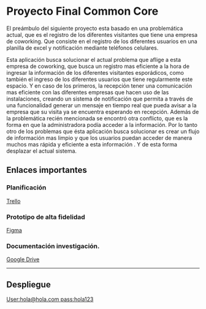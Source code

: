 # Proyecto Final Common Core

	
El preámbulo  del siguiente proyecto esta basado en una problemática actual, que es el registro de los diferentes visitantes que tiene una empresa de coworking. Que  consiste en el registro de los diferentes usuarios en una planilla de excel  y notificación mediante teléfonos celulares.

Esta aplicación busca solucionar el actual problema que aflige a esta empresa de coworking, que busca un registro mas eficiente a la hora de ingresar la información de los diferentes visitantes esporádicos, como también el ingreso de los diferentes usuarios que tiene regularmente este espacio. Y en caso de los primeros, la recepción tener una comunicación mas eficiente con las diferentes empresas que hacen uso de las instalaciones, creando un sistema de notificación que permita a través de una funcionalidad generar un mensaje en tiempo real que pueda avisar a la empresa que su visita ya se encuentra esperando en recepción.
Además de la problemática recién mencionada se encontró otra conflicto, que es la forma en que la administradora podía acceder a la información. Por lo tanto otro de los problemas que ésta aplicación busca solucionar es crear un flujo de información mas limpio y que los usuarios  puedan acceder de manera muchos mas rápida y eficiente a esta información .
Y de esta forma desplazar el actual sistema.

## Enlaces importantes

### Planificación 

[Trello](https://trello.com/b/VQ9bYNlv)

### Prototipo de alta fidelidad

[Figma](https://www.figma.com/file/eYlekGDolKKCBh9qkCSS1j0v/Proyecto-Final-Core?node-id=18%3A38)

### Documentación investigación.

[Google Drive](https://drive.google.com/drive/folders/1XfZ4Kls4Xwhv88esibXtqU8ew3COd9Kn)

------------------

## Despliegue

[User:hola@hola.com pass:hola123](https://final-project-common-core.firebaseapp.com/)
